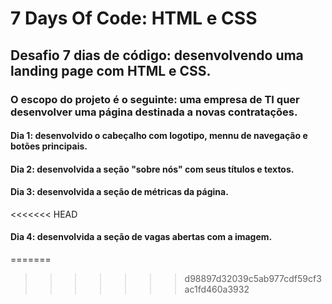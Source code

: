 # 7 Days Of Code: HTML e CSS
## Desafio 7 dias de código: desenvolvendo uma landing page com HTML e CSS.

### O escopo do projeto é o seguinte: uma empresa de TI quer desenvolver uma página destinada a novas contratações.

#### Dia 1: desenvolvido o cabeçalho com logotipo, mennu de navegação e botões principais.

#### Dia 2: desenvolvida a seção "sobre nós" com seus títulos e textos.

#### Dia 3: desenvolvida a seção de métricas da página.

<<<<<<< HEAD
#### Dia 4: desenvolvida a seção de vagas abertas com a imagem.

=======
>>>>>>> d98897d32039c5ab977cdf59cf3ac1fd460a3932
